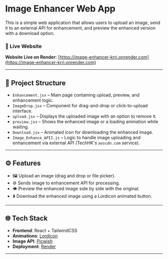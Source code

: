 # Image Enhancer Web App

This is a simple web application that allows users to upload an image, send it to an external API for enhancement, and preview the enhanced version with a download option.

### 🚀 Live Website
**Website Live on Render:** [https://image-enhancer-krri.onrender.com](https://image-enhancer-krri.onrender.com)

---

## 📁 Project Structure

- `Enhancement.jsx` – Main page containing upload, preview, and enhancement logic.
- `ImageDrop.jsx` – Component for drag-and-drop or click-to-upload interface.
- `upload.jsx` – Displays the uploaded image with an option to remove it.
- `preview.jsx` – Shows the enhanced image or a loading animation while waiting.
- `Download.jsx` – Animated icon for downloading the enhanced image.
- `Image_Enhance_APII.js` – Logic to handle image uploading and enhancement via external API (TechHK's `aoscdn.com` service).

---

## ⚙️ Features

- 🖼 Upload an image (drag and drop or file picker).
- ⚙️ Sends image to enhancement API for processing.
- 👁️ Preview the enhanced image side by side with the original.
- ⬇️ Download the enhanced image using a Lordicon animated button.

---

## 🌐 Tech Stack

- **Frontend**: React + TailwindCSS
- **Animations**: [Lordicon](https://lordicon.com/)
- **Image API**: [Picwish](https://picwish.com/photo-enhancer-api-doc#)
- **Deployment**: [Render](https://render.com/)

---

